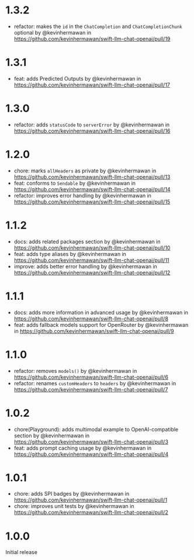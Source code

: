 # 1.3.2

- refactor: makes the `id` in the `ChatCompletion` and `ChatCompletionChunk` optional by @kevinhermawan in https://github.com/kevinhermawan/swift-llm-chat-openai/pull/19

# 1.3.1

- feat: adds Predicted Outputs by @kevinhermawan in https://github.com/kevinhermawan/swift-llm-chat-openai/pull/17

# 1.3.0

- refactor: adds `statusCode` to `serverError` by @kevinhermawan in https://github.com/kevinhermawan/swift-llm-chat-openai/pull/16

# 1.2.0

- chore: marks `allHeaders` as private by @kevinhermawan in https://github.com/kevinhermawan/swift-llm-chat-openai/pull/13
- feat: conforms to `Sendable` by @kevinhermawan in https://github.com/kevinhermawan/swift-llm-chat-openai/pull/14
- refactor: improves error handling by @kevinhermawan in https://github.com/kevinhermawan/swift-llm-chat-openai/pull/15

# 1.1.2

- docs: adds related packages section by @kevinhermawan in https://github.com/kevinhermawan/swift-llm-chat-openai/pull/10
- feat: adds type aliases by @kevinhermawan in https://github.com/kevinhermawan/swift-llm-chat-openai/pull/11
- improve: adds better error handling by @kevinhermawan in https://github.com/kevinhermawan/swift-llm-chat-openai/pull/12

# 1.1.1

- docs: adds more information in advanced usage by @kevinhermawan in https://github.com/kevinhermawan/swift-llm-chat-openai/pull/8
- feat: adds fallback models support for OpenRouter by @kevinhermawan in https://github.com/kevinhermawan/swift-llm-chat-openai/pull/9

# 1.1.0

- refactor: removes `models()` by @kevinhermawan in https://github.com/kevinhermawan/swift-llm-chat-openai/pull/6
- refactor: renames `customHeaders` to `headers` by @kevinhermawan in https://github.com/kevinhermawan/swift-llm-chat-openai/pull/7

# 1.0.2

- chore(Playground): adds multimodal example to OpenAI-compatible section by @kevinhermawan in https://github.com/kevinhermawan/swift-llm-chat-openai/pull/3
- feat: adds prompt caching usage by @kevinhermawan in https://github.com/kevinhermawan/swift-llm-chat-openai/pull/4

# 1.0.1

- chore: adds SPI badges by @kevinhermawan in https://github.com/kevinhermawan/swift-llm-chat-openai/pull/1
- chore: improves unit tests by @kevinhermawan in https://github.com/kevinhermawan/swift-llm-chat-openai/pull/2

# 1.0.0

Initial release
